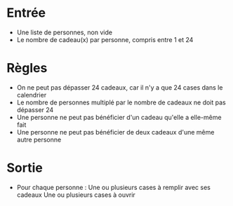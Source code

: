 # Entrée

- Une liste de personnes, non vide
- Le nombre de cadeau(x) par personne, compris entre 1 et 24

# Règles

- On ne peut pas dépasser 24 cadeaux, car il n'y a que 24 cases dans le calendrier
- Le nombre de personnes multiplé par le nombre de cadeaux ne doit pas dépasser 24
- Une personne ne peut pas bénéficier d'un cadeau qu'elle a elle-même fait
- Une personne ne peut pas bénéficier de deux cadeaux d'une même autre personne

# Sortie

- Pour chaque personne : 
    Une ou plusieurs cases à remplir avec ses cadeaux
    Une ou plusieurs cases à ouvrir